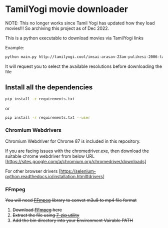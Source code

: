 # TamilYogi movie downloader

NOTE: This no longer works since Tamil Yogi has updated how they load movies!!! So archiving this project as of Dec 2022.

This is a python executable to download movies via TamilYogi links

Example:

```bash
python main.py http://tamilyogi.cool/imsai-arasan-23am-pulikesi-2006-tamil-movie-watch-online-dvdrip/
```

It will request you to select the available resolutions before downloading the file

## Install all the dependencies

```bash
pip install -r requirements.txt
```

 or

```bash
pip install -r requirements.txt --user
```

### Chromium Webdrivers

Chromium Webdriver for Chrome 87 is included in this repository.

If you are facing issues with the chromedriver.exe, then download the suitable chrome webdriver from below URL
[https://sites.google.com/a/chromium.org/chromedriver/downloads]

For other browser drivers
[https://selenium-python.readthedocs.io/installation.html#drivers]

### FFmpeg

~~You will need [FFmpeg](https://ffmpeg.org/) library to convet m3u8 to mp4 file format~~

1) ~~Download [FFmpeg](https://www.gyan.dev/ffmpeg/builds/packages/ffmpeg-4.3.1-2020-11-19-essentials_build.7z) here~~
2) ~~Extract the file using [7-zip utility](https://www.7-zip.org)~~
3) ~~Add the bin directory into your Environment Vairable PATH~~
